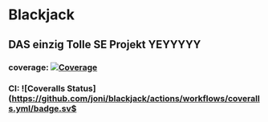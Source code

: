 # Blackjack
## DAS einzig Tolle SE Projekt YEYYYYY
### coverage: [![Coverage](https://coveralls.io/repos/github/dereinzigejoni/Blackjack/badge.svg?branch=main)](https://coveralls.io/github/dereinzigejoni/Blackjack?branch=main)
### CI: ![Coveralls Status](https://github.com/joni/blackjack/actions/workflows/coveralls.yml/badge.sv$
